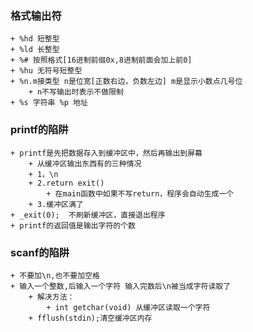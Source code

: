 ### 格式输出符
    + %hd 短整型
    + %ld 长整型
    + %# 按照格式[16进制前缀0x,8进制前面会加上前0]
    + %hu 无符号短整型
    + %n.m接类型 n是位宽[正数右边，负数左边] m是显示小数点几号位
        + n不写输出时表示不做限制
    + %s 字符串 %p 地址
### printf的陷阱
    + printf是先把数据存入到缓冲区中，然后再输出到屏幕
        + 从缓冲区输出东西有的三种情况
        + 1，\n
        + 2.return exit()
            + 在main函数中如果不写return，程序会自动生成一个
        + 3.缓冲区满了
    + _exit(0);  不刷新缓冲区，直接退出程序
    + printf的返回值是输出字符的个数   
### scanf的陷阱
    + 不要加\n,也不要加空格
    + 输入一个整数,后输入一个字符 输入完数后\n被当成字符读取了
        + 解决方法：
            + int getchar(void) 从缓冲区读取一个字符
        + fflush(stdin);清空缓冲区内存